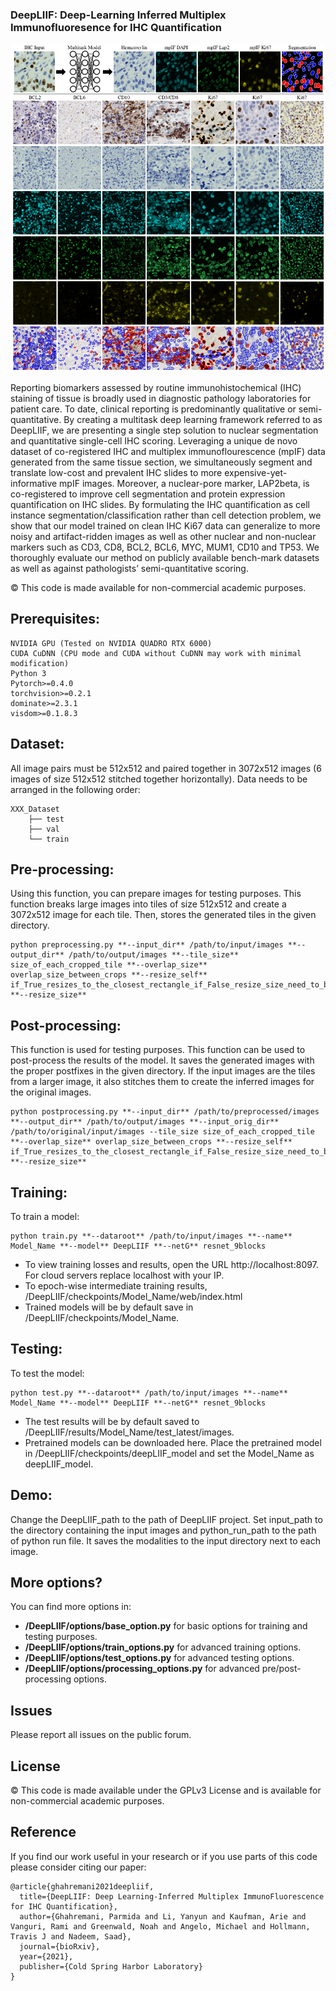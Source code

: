 ### DeepLIIF: Deep-Learning Inferred Multiplex Immunofluoresence for IHC Quantification

![picture alt](./images/overview.png "Title is optional")

Reporting biomarkers assessed by routine immunohistochemical (IHC) staining of tissue is broadly used in diagnostic pathology laboratories for patient care. To date, clinical reporting is predominantly qualitative or semi-quantitative. By creating a multitask deep learning framework referred to as DeepLIIF, we are presenting a single step solution to nuclear segmentation and quantitative single-cell IHC scoring. Leveraging a unique de novo dataset of co-registered IHC and multiplex immunoflourescence (mpIF) data generated from the same tissue section, we simultaneously segment and translate low-cost and prevalent IHC slides to more expensive-yet-informative mpIF images. Moreover, a nuclear-pore marker, LAP2beta, is co-registered to improve cell segmentation and protein expression quantification on IHC slides. By formulating the IHC quantification as cell instance segmentation/classification rather than cell detection problem, we show that our model trained on clean IHC Ki67 data can generalize to more noisy and artifact-ridden images as well as other nuclear and non-nuclear markers such as CD3, CD8, BCL2, BCL6, MYC, MUM1, CD10 and TP53. We thoroughly evaluate our method on publicly available bench-mark datasets as well as against pathologists’ semi-quantitative scoring.

© This code is made available for non-commercial academic purposes.

## Prerequisites:
```
NVIDIA GPU (Tested on NVIDIA QUADRO RTX 6000)
CUDA CuDNN (CPU mode and CUDA without CuDNN may work with minimal modification)
Python 3
Pytorch>=0.4.0
torchvision>=0.2.1
dominate>=2.3.1
visdom>=0.1.8.3
```

## Dataset:
All image pairs must be 512x512 and paired together in 3072x512 images (6 images of size 512x512 stitched together horizontally). Data needs to be arranged in the following order:
```
XXX_Dataset 
    ├── test
    ├── val
    └── train
```

## Pre-processing:
Using this function, you can prepare images for testing purposes. This function breaks large images into tiles of size 512x512 and create a 3072x512 image for each tile. Then, stores the generated tiles in the given directory.
```
python preprocessing.py **--input_dir** /path/to/input/images **--output_dir** /path/to/output/images **--tile_size** size_of_each_cropped_tile **--overlap_size** overlap_size_between_crops **--resize_self** if_True_resizes_to_the_closest_rectangle_if_False_resize_size_need_to_be_set **--resize_size**
```

## Post-processing:
This function is used for testing purposes. This function can be used to post-process the results of the model. It saves the generated images with the proper postfixes in the given directory. If the input images are the tiles from a larger image, it also stitches them to create the inferred images for the original images. 
```
python postprocessing.py **--input_dir** /path/to/preprocessed/images **--output_dir** /path/to/output/images **--input_orig_dir** /path/to/original/input/images --tile_size size_of_each_cropped_tile **--overlap_size** overlap_size_between_crops **--resize_self** if_True_resizes_to_the_closest_rectangle_if_False_resize_size_need_to_be_set **--resize_size**
```

## Training:
To train a model:
```
python train.py **--dataroot** /path/to/input/images **--name** Model_Name **--model** DeepLIIF **--netG** resnet_9blocks 
```
* To view training losses and results, open the URL http://localhost:8097. For cloud servers replace localhost with your IP.
* To epoch-wise intermediate training results, /DeepLIIF/checkpoints/Model_Name/web/index.html
* Trained models will be by default save in /DeepLIIF/checkpoints/Model_Name.

## Testing:
To test the model:
```
python test.py **--dataroot** /path/to/input/images **--name** Model_Name **--model** DeepLIIF **--netG** resnet_9blocks 
```
* The test results will be by default saved to /DeepLIIF/results/Model_Name/test_latest/images.
* Pretrained models can be downloaded here. Place the pretrained model in /DeepLIIF/checkpoints/deepLIIF_model and set the Model_Name as deepLIIF_model.

## Demo:
Change the DeepLIIF_path to the path of DeepLIIF project. Set input_path to the directory containing the input images and python_run_path to the path of python run file. It saves the modalities to the input directory next to each image.

## More options?
You can find more options in:
* **/DeepLIIF/options/base_option.py** for basic options for training and testing purposes. 
* **/DeepLIIF/options/train_options.py** for advanced training options.
* **/DeepLIIF/options/test_options.py** for advanced testing options.
* **/DeepLIIF/options/processing_options.py** for advanced pre/post-processing options.

## Issues
Please report all issues on the public forum.

## License
© This code is made available under the GPLv3 License and is available for non-commercial academic purposes. 

## Reference
If you find our work useful in your research or if you use parts of this code please consider citing our paper:
```
@article{ghahremani2021deepliif,
  title={DeepLIIF: Deep Learning-Inferred Multiplex ImmunoFluorescence for IHC Quantification},
  author={Ghahremani, Parmida and Li, Yanyun and Kaufman, Arie and Vanguri, Rami and Greenwald, Noah and Angelo, Michael and Hollmann, Travis J and Nadeem, Saad},
  journal={bioRxiv},
  year={2021},
  publisher={Cold Spring Harbor Laboratory}
}
```

